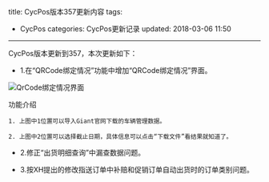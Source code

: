 title: CycPos版本357更新内容
tags:
  - CycPos
categories: CycPos更新记录
updated: 2018-03-06 11:50
---
CycPos版本更新到357，本次更新如下：

* 1.在“QRCode绑定情况”功能中增加“QRCode绑定情况”界面。

![QrCode绑定情况界面](/imgs/qrcode1.jpg)

  功能介绍

    1. 上图中1位置可以导入Giant官网下载的车辆管理数据。
  
    2. 上图中2位置可以选择截止日期，具体信息可以点击“下载文件”看结果就知道了。
  
* 2.修正“出货明细查询”中漏查数据问题。

* 3.按XH提出的修改指送订单中补赔和促销订单自动出货时的订单类别问题。

